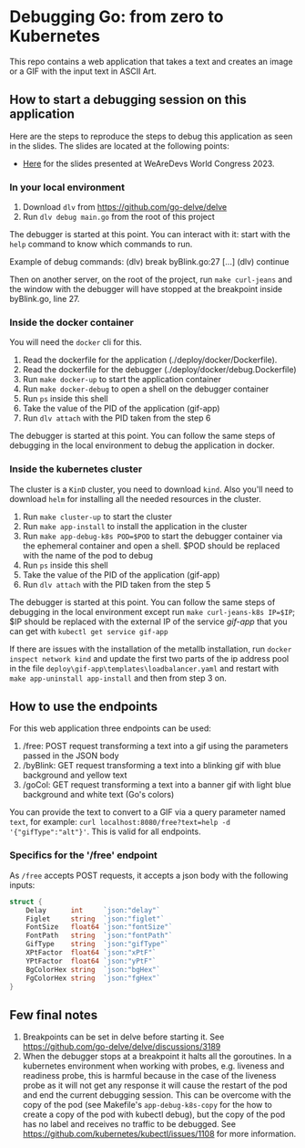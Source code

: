 # Debugging Go: from zero to Kubernetes

This repo contains a web application that takes a text and creates an image or a GIF with the input text in ASCII Art.

## How to start a debugging session on this application

Here are the steps to reproduce the steps to debug this application as seen in the slides. 
The slides are located at the following points:

- [Here](https://docs.google.com/presentation/d/1rr2giYpo9XfnjfccaVf8vjsxjdgs83ME_ZtrzYiiSIs) for the slides presented at WeAreDevs World Congress 2023.
<!-- - [ADD MORE WHEN OTHER CONFERENCES ARE OVER]() -->

### In your local environment

1. Download `dlv` from <https://github.com/go-delve/delve>
2. Run `dlv debug main.go` from the root of this project

The debugger is started at this point. You can interact with it: start with the `help` command to know which commands to run.

Example of debug commands:
(dlv) break byBlink.go:27
[...]
(dlv) continue

Then on another server, on the root of the project, run `make curl-jeans` and the window with the debugger will have stopped at the breakpoint inside byBlink.go, line 27.

### Inside the docker container

You will need the `docker` cli for this.

1. Read the dockerfile for the application (./deploy/docker/Dockerfile).
2. Read the dockerfile for the debugger (./deploy/docker/debug.Dockerfile)
3. Run `make docker-up` to start the application container
4. Run `make docker-debug` to open a shell on the debugger container
5. Run `ps` inside this shell
6. Take the value of the PID of the application (gif-app)
7. Run `dlv attach` with the PID taken from the step 6

The debugger is started at this point. You can follow the same steps of debugging in the local environment to debug the application in docker.

### Inside the kubernetes cluster

The cluster is a `KinD` cluster, you need to download `kind`. Also you'll need to download `helm` for installing all the needed resources in the cluster.

1. Run `make cluster-up` to start the cluster
2. Run `make app-install` to install the application in the cluster
3. Run `make app-debug-k8s POD=$POD` to start the debugger container via the ephemeral container and open a shell. $POD should be replaced with the name of the pod to debug
4. Run `ps` inside this shell
5. Take the value of the PID of the application (gif-app)
6. Run `dlv attach` with the PID taken from the step 5

The debugger is started at this point. You can follow the same steps of debugging in the local environment except run `make curl-jeans-k8s IP=$IP`; $IP should be replaced with the external IP of the service _gif-app_ that you can get with `kubectl get service gif-app`

If there are issues with the installation of the metallb installation, run `docker inspect network kind` and update the first two parts of the ip address pool in the file `deploy\gif-app\templates\loadbalancer.yaml` and restart with `make app-uninstall app-install` and then from step 3 on.

## How to use the endpoints

For this web application three endpoints can be used:

1. /free: POST request transforming a text into a gif using the parameters passed in the JSON body
2. /byBlink: GET request transforming a text into a blinking gif with blue background and yellow text
3. /goCol: GET request transforming a text into a banner gif with light blue background and white text (Go's colors)

You can provide the text to convert to a GIF via a query parameter named `text`, for example: `curl localhost:8080/free?text=help -d '{"gifType":"alt"}'`. This is valid for all endpoints.

### Specifics for the '/free' endpoint

As `/free` accepts POST requests, it accepts a json body with the following inputs:

```go
struct {
    Delay      int     `json:"delay"`
    Figlet     string  `json:"figlet"`
    FontSize   float64 `json:"fontSize"`
    FontPath   string  `json:"fontPath"`
    GifType    string  `json:"gifType"`
    XPtFactor  float64 `json:"xPtF"`
    YPtFactor  float64 `json:"yPtF"`
    BgColorHex string  `json:"bgHex"`
    FgColorHex string  `json:"fgHex"`
}
```

## Few final notes

1. Breakpoints can be set in delve before starting it. See <https://github.com/go-delve/delve/discussions/3189>
2. When the debugger stops at a breakpoint it halts all the goroutines. In a kubernetes environment when working with probes, e.g. liveness and readiness probe, this is harmful because in the case of the liveness probe as it will not get any response it will cause the restart of the pod and end the current debugging session. This can be overcome with the copy of the pod (see Makefile's `app-debug-k8s-copy` for the how to create a copy of the pod with kubectl debug), but the copy of the pod has no label and receives no traffic to be debugged. See <https://github.com/kubernetes/kubectl/issues/1108> for more information.
